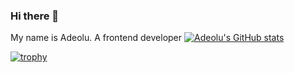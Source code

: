 ### Hi there 👋

My name is Adeolu. A frontend developer
[![Adeolu's GitHub stats](https://github-readme-stats.vercel.app/api?username=alagbeadeolu)](https://github.com/anuraghazra/github-readme-stats)

[![trophy](https://github-profile-trophy.vercel.app/?username=alagbeadeolu-ma&theme=onedark)](https://github.com/ryo-ma/github-profile-trophy)
<!--
**AlagbeAdeolu/AlagbeAdeolu** is a ✨ _special_ ✨ repository because its `README.md` (this file) appears on your GitHub profile.

Here are some ideas to get you started:

- 🔭 I’m currently working on ...
- 🌱 I’m currently learning ...
- 👯 I’m looking to collaborate on ...
- 🤔 I’m looking for help with ...
- 💬 Ask me about ...
- 📫 How to reach me: ...
- 😄 Pronouns: ...
- ⚡ Fun fact: ...
-->

